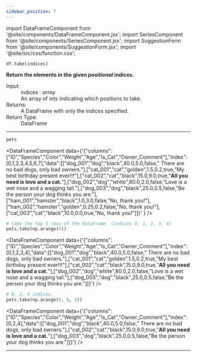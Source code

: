 ```yaml
---
sidebar_position: 7
---
```


import DataFrameComponent from '@site/components/DataFrameComponent.jsx';
import SeriesComponent from '@site/components/SeriesComponent.jsx';
import SuggestionForm from '@site/components/SuggestionForm.jsx';
import '@site/src/css/function.css';

<code>df.take(indices)</code>

<div className='base'>
    <!-- Description -->
    <p><strong>Return the elements in the given <em>positional</em> indices.</strong></p>
    <dl>
        <!-- Input -->
        <dt className='term'>Input:</dt>
        <dd className='parameter'>indices : <em>array</em></dd>
        <dd className='parameter-description'>An array of ints indicating which positions to take.</dd>
        <!-- Return -->
        <dt className='term'>Returns:</dt>
        <dd>A DataFrame with only the indices specified.</dd>
        <!-- Return Type -->
        <dt className='term'>Return Type:</dt>
        <dd>DataFrame</dd>
    </dl>
</div>

---

```python
pets
```

<DataFrameComponent data={'{"columns":["ID","Species","Color","Weight","Age","Is_Cat","Owner_Comment"],"index":[0,1,2,3,4,5,6,7],"data":[["dog_001","dog","black",40.0,5.0,false,"      There are no bad dogs, only bad owners."],["cat_001","cat","golden",1.5,0.2,true,"My best birthday present ever!!!"],["cat_002","cat","black",15.0,9.0,true,"****All you need is love and a cat.****"],["dog_002","dog","white",80.0,2.0,false,"Love is a wet nose and a wagging tail."],["dog_003","dog","black",25.0,0.5,false,"Be the person your dog thinks you are."],["ham_001","hamster","black",1.0,3.0,false,"No, thank you!"],["ham_002","hamster","golden",0.25,0.2,false,"No, thank you!"],["cat_003","cat","black",10.0,0.0,true,"No, thank you!"]]}'
} />

```python
# take the top 5 rows of the DataFrame. (indices 0, 1, 2, 3, 4)
pets.take(np.arange(5))
```
<DataFrameComponent data={'{"columns":["ID","Species","Color","Weight","Age","Is_Cat","Owner_Comment"],"index":[0,1,2,3,4],"data":[["dog_001","dog","black",40.0,5.0,false,"      There are no bad dogs, only bad owners."],["cat_001","cat","golden",1.5,0.2,true,"My best birthday present ever!!!"],["cat_002","cat","black",15.0,9.0,true,"****All you need is love and a cat.****"],["dog_002","dog","white",80.0,2.0,false,"Love is a wet nose and a wagging tail."],["dog_003","dog","black",25.0,0.5,false,"Be the person your dog thinks you are."]]}'} />

```python
# 0, 2, 4 indices.
pets.take(np.arange(0, 6, 2))
```
<DataFrameComponent data={'{"columns":["ID","Species","Color","Weight","Age","Is_Cat","Owner_Comment"],"index":[0,2,4],"data":[["dog_001","dog","black",40.0,5.0,false,"      There are no bad dogs, only bad owners."],["cat_002","cat","black",15.0,9.0,true,"****All you need is love and a cat.****"],["dog_003","dog","black",25.0,0.5,false,"Be the person your dog thinks you are."]]}'} />


---
<SuggestionForm/>

